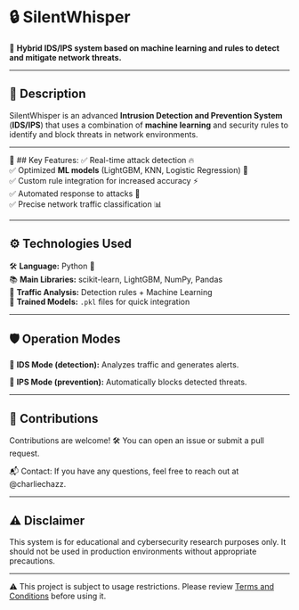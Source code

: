 # 🔒 SilentWhisper  
🚀 **Hybrid IDS/IPS system based on machine learning and rules to detect and mitigate network threats.**  

---

## 📌 Description  
SilentWhisper is an advanced **Intrusion Detection and Prevention System** (**IDS/IPS**) that uses a combination of **machine learning** and security rules to identify and block threats in network environments.  

---

🔹 ## Key Features:
✅ Real-time attack detection 🔥  
✅ Optimized **ML models** (LightGBM, KNN, Logistic Regression) 🤖  
✅ Custom rule integration for increased accuracy ⚡  
✅ Automated response to attacks 🚨  
✅ Precise network traffic classification 📊  

---

## ⚙️ Technologies Used  
🛠️ **Language:** Python 🐍  
📚 **Main Libraries:** scikit-learn, LightGBM, NumPy, Pandas  
📡 **Traffic Analysis:** Detection rules + Machine Learning  
📁 **Trained Models:** `.pkl` files for quick integration  

---

## 🛡️ Operation Modes

📡 **IDS Mode (detection):** Analyzes traffic and generates alerts. 

🛑 **IPS Mode (prevention):** Automatically blocks detected threats. 

---

## 📢 Contributions

Contributions are welcome! 🛠️ You can open an issue or submit a pull request.

📬 Contact: If you have any questions, feel free to reach out at @charliechazz.

---

## ⚠️ Disclaimer

This system is for educational and cybersecurity research purposes only. It should not be used in production environments without appropriate precautions.

---

⚠️ This project is subject to usage restrictions. Please review [Terms and Conditions](https://github.com/charliechazz/SilentWhisper/blob/main/TERMS.MD) before using it.
